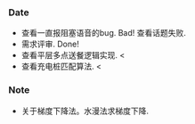 ### Date
- 查看一直报阻塞语音的bug. Bad! 查看话题失败.
- 需求评审. Done!
- 查看平层多点送餐逻辑实现. <
- 查看充电桩匹配算法. <

### Note
- 关于梯度下降法。水漫法求梯度下降.
